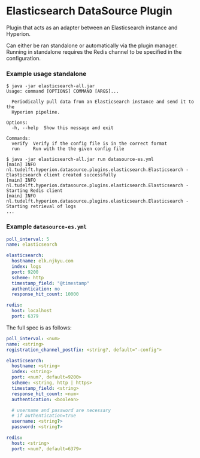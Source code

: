 # Elasticsearch DataSource Plugin

Plugin that acts as an adapter between an Elasticsearch instance and Hyperion.  

Can either be ran standalone or automatically via the plugin manager.  
Running in standalone requires the Redis channel to be specified in the configuration.

### Example usage standalone

```
$ java -jar elasticsearch-all.jar                                                     
Usage: command [OPTIONS] COMMAND [ARGS]...

  Periodically pull data from an Elasticsearch instance and send it to the
  Hyperion pipeline.

Options:
  -h, --help  Show this message and exit

Commands:
  verify  Verify if the config file is in the correct format
  run     Run with the the given config file

$ java -jar elasticsearch-all.jar run datasource-es.yml
[main] INFO nl.tudelft.hyperion.datasource.plugins.elasticsearch.Elasticsearch - Elasticsearch client created successfully
[main] INFO nl.tudelft.hyperion.datasource.plugins.elasticsearch.Elasticsearch - Starting Redis client
[main] INFO nl.tudelft.hyperion.datasource.plugins.elasticsearch.Elasticsearch - Starting retrieval of logs
...
```

### Example `datasource-es.yml`

```yaml
poll_interval: 5
name: elasticsearch

elasticsearch:
  hostname: elk.njkyu.com
  index: logs
  port: 9200
  scheme: http
  timestamp_field: "@timestamp"
  authentication: no
  response_hit_count: 10000

redis:
  host: localhost
  port: 6379
``` 

The full spec is as follows:

```yaml
poll_interval: <num>
name: <string>
registration_channel_postfix: <string?, default="-config">

elasticsearch:
  hostname: <string>
  index: <string>
  port: <num?, default=9200>
  scheme: <string, http | https>
  timestamp_field: <string>
  response_hit_count: <num>
  authentication: <boolean>

  # username and password are necessary
  # if authentication=true
  username: <string?>
  password: <string?>

redis:
  host: <string>
  port: <num?, default=6379>
``` 
